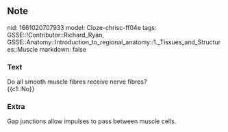 ## Note
nid: 1661020707933
model: Cloze-chrisc-ff04e
tags: GSSE::!Contributor::Richard_Ryan, GSSE::Anatomy::Introduction_to_regional_anatomy::1._Tissues_and_Structures::Muscle
markdown: false

### Text
<div class="toggle">
  Do all smooth muscle fibres receive nerve fibres?
</div>
<div class="toggle">
  {{c1::No}}
</div>

### Extra
<p id="d52d851a-9c03-411b-98bf-b99f2405cbfa" class="">Gap junctions
allow impulses to pass between muscle cells.
